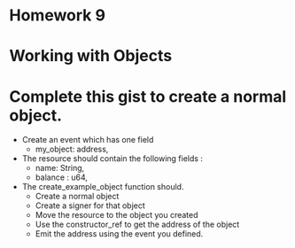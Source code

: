 # Homework 9
# Working with Objects
# Complete this gist to create a normal object.

- Create an event which has one field
    - my_object: address,
- The resource should contain the following fields :
    - name: String,
    - balance : u64,
- The create_example_object function should.
    - Create a normal object
    - Create a signer for that object
    - Move the resource to the object you created
    - Use the constructor_ref to get the address of the object
    - Emit the address using the event you defined.